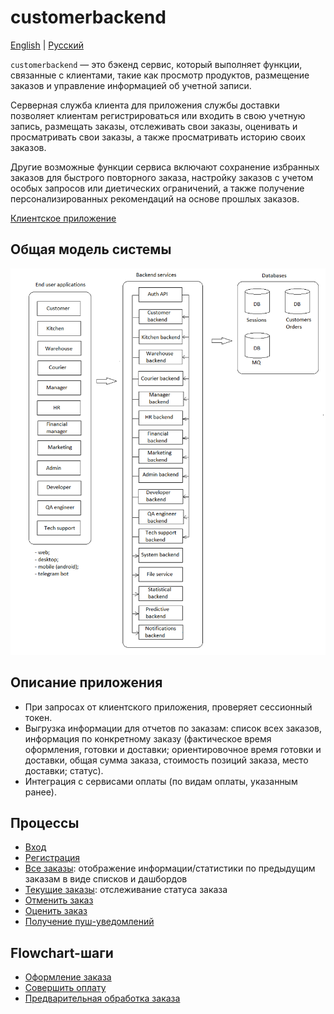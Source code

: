 # customerbackend

[English](customerbackend.md) | [Русский](customerbackend.ru.md)

`customerbackend` — это бэкенд сервис, который выполняет функции, связанные с клиентами, такие как просмотр продуктов, размещение заказов и управление информацией об учетной записи.

Серверная служба клиента для приложения службы доставки позволяет клиентам регистрироваться или входить в свою учетную запись, размещать заказы, отслеживать свои заказы, оценивать и просматривать свои заказы, а также просматривать историю своих заказов.

Другие возможные функции сервиса включают сохранение избранных заказов для быстрого повторного заказа, настройку заказов с учетом особых запросов или диетических ограничений, а также получение персонализированных рекомендаций на основе прошлых заказов.

[Клиентское приложение](../frontend/customerclient.ru.md)

## Общая модель системы

![system_overall](../img/system_overall.png)

## Описание приложения 

- При запросах от клиентского приложения, проверяет сессионный токен.
- Выгрузка информации для отчетов по заказам: список всех заказов, информация по конкретному заказу (фактическое время оформления, готовки и доставки; ориентировочное время готовки и доставки, общая сумма заказа, стоимость позиций заказа, место доставки; статус).
- Интеграция с сервисами оплаты (по видам оплаты, указанным ранее).
<!--
- Слушает очередь сообщений, в которую записываются сообщения об изменениях в пользователях и токенах, хранящихся модулем [authentication API](authbackend.ru.md).
- Записывает в очередь сообщений информацию об изменениях в пользователях и токенах (очередь слушает модуль [authentication API](authbackend.ru.md)).
-->

## Процессы 

- [Вход](../processes/auth/signin.ru.md)
- [Регистрация](../processes/customer/signup.ru.md)
- [Все заказы](../processes/customer/orders.ru.md): отображение информации/статистики по предыдущим заказам в виде списков и дашбордов
- [Текущие заказы](../processes/customer/pendingorders.ru.md): отслеживание статуса заказа
- [Отменить заказ](../processes/customer/cancelorder.ru.md)
- [Оценить заказ](../processes/customer/rateorder.ru.md)
- [Получение пуш-уведомлений](../processes/notificationsbackend/getnotified.ru.md)

## Flowchart-шаги

- [Оформление заказа](../flowchartsteps/delivering/makeorder.ru.md)
- [Совершить оплату](../flowchartsteps/delivering/makepayment.ru.md)
- [Предварительная обработка заказа](../flowchartsteps/delivering/preprocessorder.ru.md)

<!--
## Методы для обработки сетевых запросов 

- **Get all user orders** - получение всех заказов пользователя (наименование: `GetAllOrders`): 
    - input: ;
    - output: `UserOrders`.

### JSON объекты для межсетевого взаимодействия 

- **User orders** - информация по заказам пользователя (наименование: `UserOrders`): 
    - temp.
    - `DeliveryOrders: List<DeliveryOrder>` - заказы пользователя,
    - Exception.
-->
